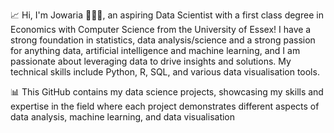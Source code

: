 📈 Hi, I'm Jowaria 👩🏽‍💻, an aspiring Data Scientist with a first class degree in Economics with Computer Science from the University of Essex! I have a strong foundation in statistics, data analysis/science and a strong passion for anything data, artificial intelligence and machine learning, and I am passionate about leveraging data to drive insights and solutions. My technical skills include Python, R, SQL, and various data visualisation tools. 

📊 This GitHub contains my data science projects, showcasing my skills and expertise in the field where each project demonstrates different aspects of data analysis, machine learning, and data visualisation 
<!---
codingwithjo/codingwithjo is a ✨ special ✨ repository because its `README.md` (this file) appears on your GitHub profile.
You can click the Preview link to take a look at your changes.
--->
